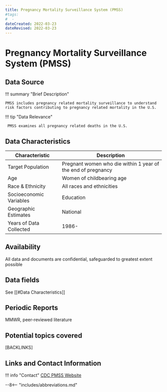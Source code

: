 ```yaml
---
title: Pregnancy Mortality Surveillance System (PMSS)
#tags:
#  - 
dateCreated: 2022-03-23
dateRevised: 2022-03-23
---
```

# Pregnancy Mortality Surveillance System (PMSS)

## Data Source
!!! summary "Brief Description"

    PMSS includes pregnancy related mortality surveillance to understand risk factors contributing to pregnancy related mortality in the U.S.
    
!!! tip "Data Relevance"

     PMSS examines all pregnancy related deaths in the U.S. 
    
## Data Characteristics
| Characteristic          | Description                                                  |
| ----------------------- | ------------------------------------------------------------ |
| Target Population       | Pregnant women who die within 1 year of the end of pregnancy |
| Age                     | Women of childbearing age                                    |
| Race & Ethnicity        | All races and ethnicities                                    |
| Socioeconomic Variables | Education                                                    |
| Geographic Estimates    | National                                                     |
| Years of Data Collected | 1986-                                                        |

## Availability
All data and documents are confidential, safeguarded to greatest extent possible

## Data fields 
See [[#Data Characteristics]]

## Periodic Reports
MMWR, peer-reviewed literature

## Potential topics covered
[BACKLINKS]

## Links and Contact Information
!!! info "Contact"
    [CDC PMSS Website](https://www.cdc.gov/reproductivehealth/maternal-mortality/pregnancy-mortality-surveillance-system.htm)

--8<-- "includes/abbreviations.md"
